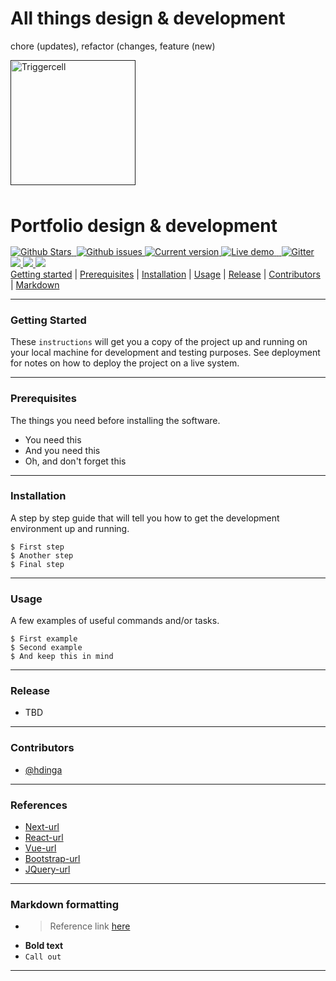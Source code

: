 # All things design & development
chore (updates), refactor (changes, feature (new)

<div align="left">
  <div style="margin-bottom:3rem;">
    <a href="">
      <img src="" alt="Triggercell" width="200"/>
    </a>
  </div>

  <h1 style="margin-bottom:1rem;">Portfolio design & development</h1>
  <a href="">
    <img src="https://img.shields.io/github/stars/IgorAntun/node-chat.svg"alt="Github Stars">
  </a>
  <a href="">
    <img src="https://github.com/IgorAntun/node-chat/stargazers"alt="">
  </a>
  <a href="">
    <img src="https://img.shields.io/github/issues/IgorAntun/node-chat.svg"alt="Github issues">
  </a>
  <a href="">
    <img src="https://img.shields.io/badge/version-1.0.7-green.svg"alt="Current version">
  </a>
  <a href="">
    <img src="https://img.shields.io/badge/demo-online-green.svg"alt="Live demo">
  </a>
  <a href="">
    <img src="https://badges.gitter.im/Join%20Chat.svg)"alt="">
  </a>
    <a href="">
    <img src="https://gitter.im/IgorAntun/node-chat?utm_source=badge&utm_medium=badge&utm_campaign=pr-badge"alt="">
  </a>
  <a href="https://badge.fury.io/js/electron-markdownify">
    <img src="https://badge.fury.io/js/electron-markdownify.svg"alt="Gitter">
  </a>
  <a href="">
    <img src="https://badges.gitter.im/amitmerchant1990/electron-markdownify.svg">
  </a>
  <a href="">
    <img src="https://img.shields.io/badge/SayThanks.io-%E2%98%BC-1EAEDB.svg">
  </a>
  <a href="">
    <img src="https://img.shields.io/badge/$-donate-ff69b4.svg?maxAge=2592000&amp;style=flat">
  </a>
</div>

<div align="">
  <a href="#getting-started">Getting started</a> |
  <a href="#prerequisites">Prerequisites</a> |
  <a href="#installation">Installation</a> |
  <a href="#usage">Usage</a> |
  <a href="#release">Release</a> |
  <a href="#contributors">Contributors</a> |
  <a href="#markdown-formatting">Markdown</a>
</div>

---

### Getting Started

These `instructions` will get you a copy of the project up and running on your local machine for development and testing purposes. See deployment for notes on how to deploy the project on a live system.

---

### Prerequisites

The things you need before installing the software.

* You need this
* And you need this
* Oh, and don't forget this

---

### Installation

A step by step guide that will tell you how to get the development environment up and running.

```
$ First step
$ Another step
$ Final step
```

---

### Usage

A few examples of useful commands and/or tasks.

```
$ First example
$ Second example
$ And keep this in mind
```

---

### Release

- TBD

---

### Contributors

- [@hdinga](https://github.com/hdinga)

---

### References

<!-- https://www.markdownguide.org/basic-syntax/#reference-style-links -->
- [Next-url](https://nextjs.org/)
- [React-url](https://reactjs.org/)
- [Vue-url](https://vuejs.org/)
- [Bootstrap-url](https://getbootstrap.com)
- [JQuery-url](https://jquery.com)

---

### Markdown formatting

- >Reference link [here](https://github.com/IgorAntun/node-chat/blob/master/LICENSE)
- **Bold text** 
- `Call out`
---
